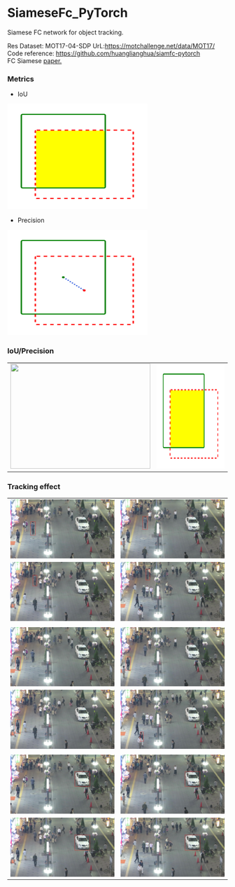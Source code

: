 # SiameseFc_PyTorch
Siamese FC network for object tracking.

Res Dataset: MOT17-04-SDP UrL:https://motchallenge.net/data/MOT17/   
Code reference: https://github.com/huanglianghua/siamfc-pytorch
<br/>
FC Siamese [paper.](https://arxiv.org/pdf/1606.09549.pdf)

### Metrics
 - IoU
 <img src="src/res/IoU.png" width="320" height="240" />
 
 - Precision
 <img src="src/res/precision.png" width="320" height="240" />
 

### IoU/Precision
|||
|---|---|
|<img src="src/res/CPrecison.png" width="320" height="240" />|<img src="src/res/IoU.png" width="320" height="240" />|

### Tracking effect
|||
|---|---|
|<img src="src/res/dstImg1/000001.jpg" width="240" height="135" />|<img src="src/res/dstImg1/000090.jpg" width="240" height="135" />|
|<img src="src/res/dstImg1/000180.jpg" width="240" height="135" />|<img src="src/res/dstImg1/000300.jpg" width="240" height="135" />|
|||
|<img src="src/res/dstImg3/000001.jpg" width="240" height="135" />|<img src="src/res/dstImg3/000090.jpg" width="240" height="135" />|
|<img src="src/res/dstImg3/000180.jpg" width="240" height="135" />|<img src="src/res/dstImg3/000300.jpg" width="240" height="135" />|
|||
|<img src="src/res/dstImg5/000001.jpg" width="240" height="135" />|<img src="src/res/dstImg5/000090.jpg" width="240" height="135" />|
|<img src="src/res/dstImg5/000180.jpg" width="240" height="135" />|<img src="src/res/dstImg5/000300.jpg" width="240" height="135" />|